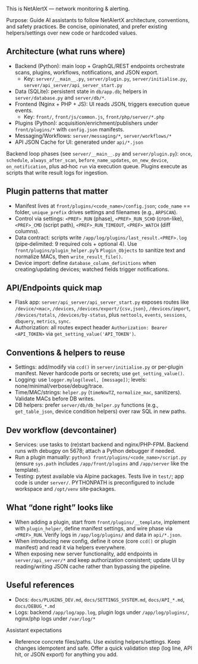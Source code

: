 This is NetAlertX — network monitoring & alerting.

Purpose: Guide AI assistants to follow NetAlertX architecture, conventions, and safety practices. Be concise, opinionated, and prefer existing helpers/settings over new code or hardcoded values.

## Architecture (what runs where)
- Backend (Python): main loop + GraphQL/REST endpoints orchestrate scans, plugins, workflows, notifications, and JSON export.
	- Key: `server/__main__.py`, `server/plugin.py`, `server/initialise.py`, `server/api_server/api_server_start.py`
- Data (SQLite): persistent state in `db/app.db`; helpers in `server/database.py` and `server/db/*`.
- Frontend (Nginx + PHP + JS): UI reads JSON, triggers execution queue events.
	- Key: `front/`, `front/js/common.js`, `front/php/server/*.php`
- Plugins (Python): acquisition/enrichment/publishers under `front/plugins/*` with `config.json` manifests.
- Messaging/Workflows: `server/messaging/*`, `server/workflows/*`
- API JSON Cache for UI: generated under `api/*.json`

Backend loop phases (see `server/__main__.py` and `server/plugin.py`): `once`, `schedule`, `always_after_scan`, `before_name_updates`, `on_new_device`, `on_notification`, plus ad‑hoc `run` via execution queue. Plugins execute as scripts that write result logs for ingestion.

## Plugin patterns that matter
- Manifest lives at `front/plugins/<code_name>/config.json`; `code_name` == folder, `unique_prefix` drives settings and filenames (e.g., `ARPSCAN`).
- Control via settings: `<PREF>_RUN` (phase), `<PREF>_RUN_SCHD` (cron-like), `<PREF>_CMD` (script path), `<PREF>_RUN_TIMEOUT`, `<PREF>_WATCH` (diff columns).
- Data contract: scripts write `/app/log/plugins/last_result.<PREF>.log` (pipe‑delimited: 9 required cols + optional 4). Use `front/plugins/plugin_helper.py`’s `Plugin_Objects` to sanitize text and normalize MACs, then `write_result_file()`.
- Device import: define `database_column_definitions` when creating/updating devices; watched fields trigger notifications.

## API/Endpoints quick map
- Flask app: `server/api_server/api_server_start.py` exposes routes like `/device/<mac>`, `/devices`, `/devices/export/{csv,json}`, `/devices/import`, `/devices/totals`, `/devices/by-status`, plus `nettools`, `events`, `sessions`, `dbquery`, `metrics`, `sync`.
- Authorization: all routes expect header `Authorization: Bearer <API_TOKEN>` via `get_setting_value('API_TOKEN')`.

## Conventions & helpers to reuse
- Settings: add/modify via `ccd()` in `server/initialise.py` or per‑plugin manifest. Never hardcode ports or secrets; use `get_setting_value()`.
- Logging: use `logger.mylog(level, [message])`; levels: none/minimal/verbose/debug/trace.
- Time/MAC/strings: `helper.py` (`timeNowTZ`, `normalize_mac`, sanitizers). Validate MACs before DB writes.
- DB helpers: prefer `server/db/db_helper.py` functions (e.g., `get_table_json`, device condition helpers) over raw SQL in new paths.

## Dev workflow (devcontainer)
- Services: use tasks to (re)start backend and nginx/PHP-FPM. Backend runs with debugpy on 5678; attach a Python debugger if needed.
- Run a plugin manually: `python3 front/plugins/<code_name>/script.py` (ensure `sys.path` includes `/app/front/plugins` and `/app/server` like the template).
- Testing: pytest available via Alpine packages. Tests live in `test/`; app code is under `server/`. PYTHONPATH is preconfigured to include workspace and `/opt/venv` site‑packages.

## What “done right” looks like
- When adding a plugin, start from `front/plugins/__template`, implement with `plugin_helper`, define manifest settings, and wire phase via `<PREF>_RUN`. Verify logs in `/app/log/plugins/` and data in `api/*.json`.
- When introducing new config, define it once (core `ccd()` or plugin manifest) and read it via helpers everywhere.
- When exposing new server functionality, add endpoints in `server/api_server/*` and keep authorization consistent; update UI by reading/writing JSON cache rather than bypassing the pipeline.

## Useful references
- Docs: `docs/PLUGINS_DEV.md`, `docs/SETTINGS_SYSTEM.md`, `docs/API_*.md`, `docs/DEBUG_*.md`
- Logs: backend `/app/log/app.log`, plugin logs under `/app/log/plugins/`, nginx/php logs under `/var/log/*`

Assistant expectations
- Reference concrete files/paths. Use existing helpers/settings. Keep changes idempotent and safe. Offer a quick validation step (log line, API hit, or JSON export) for anything you add.